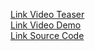 [Link Video Teaser](https://www.youtube.com/watch?v=ILq6IDReb0M)  
[Link Video Demo](https://youtu.be/_YK_ztvRbtw)  
[Link Source Code](https://drive.google.com/file/d/1aat2LPLaEyiduihiBTvzQLxey2gPuu_t/view?usp=sharing)  